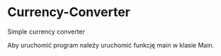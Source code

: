 # Currency-Converter
Simple currency converter

Aby uruchomić program należy uruchomić funkcję main w klasie Main.
